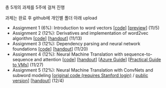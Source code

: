 총 5개의 과제를 5주에 걸쳐 진행

과제는 완료 후 github에 개인별 폴더 아래 upload

- Assignment 1 (6%): Introduction to word vectors [[code](https://web.stanford.edu/class/archive/cs/cs224n/cs224n.1194/assignments/a1.zip)] [[preview](https://web.stanford.edu/class/archive/cs/cs224n/cs224n.1194/assignments/a1_preview/exploring_word_vectors.html)] (11/5)
- Assignment 2 (12%): Derivatives and implementation of word2vec algorithm [[code](https://web.stanford.edu/class/archive/cs/cs224n/cs224n.1194/assignments/a2.zip)] [[handout](https://web.stanford.edu/class/archive/cs/cs224n/cs224n.1194/assignments/a2.pdf)] (11/13)
- Assignment 3 (12%): Dependency parsing and neural network foundations [[code](https://web.stanford.edu/class/archive/cs/cs224n/cs224n.1194/assignments/a3.zip)] [[handout](https://web.stanford.edu/class/archive/cs/cs224n/cs224n.1194/assignments/a3.pdf)] (11/20)
- Assignment 4 (12%): Neural Machine Translation with sequence-to-sequence and attention [[code](https://web.stanford.edu/class/archive/cs/cs224n/cs224n.1194/assignments/a4.zip)] [[handout](https://web.stanford.edu/class/archive/cs/cs224n/cs224n.1194/assignments/a4.pdf)] [[Azure Guide](https://docs.google.com/document/d/1MHaQvbtPkfEGc93hxZpVhkKum1j_F1qsyJ4X0vktUDI/edit)] [[Practical Guide to VMs](https://docs.google.com/document/d/1z9ST0IvxHQ3HXSAOmpcVbFU5zesMeTtAc9km6LAPJxk/edit)] (11/27)
- Assignment 5 (12%): Neural Machine Translation with ConvNets and subword modeling [[original code (requires Stanford login)](https://stanford.box.com/s/t4nlmcc08t9k6mflz6sthjlmjs7lip6p) / [public version](https://web.stanford.edu/class/archive/cs/cs224n/cs224n.1194/assignments/a5_public.zip)] [[handout](https://web.stanford.edu/class/archive/cs/cs224n/cs224n.1194/assignments/a5.pdf)] (12/4)
